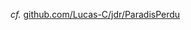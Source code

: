 _cf._ [github.com/Lucas-C/jdr/ParadisPerdu](https://github.com/Lucas-C/jdr/tree/master/ParadisPerdu)
